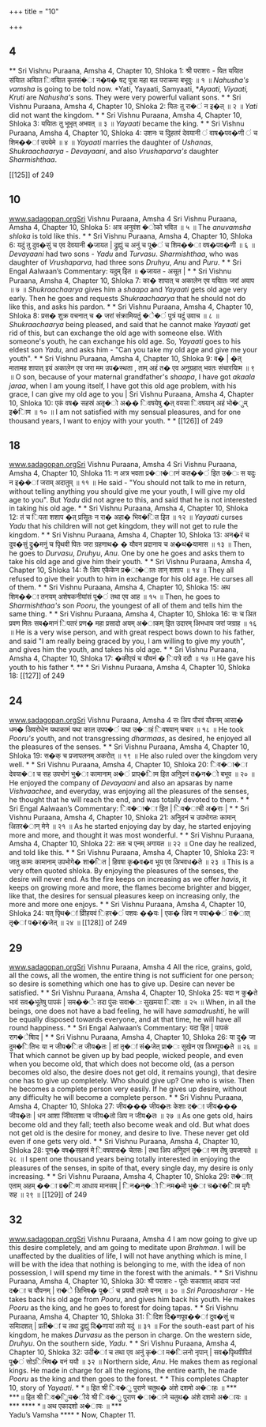 +++
title = "10"

+++


## 4
** Sri Vishnu Puraana, Amsha 4, Chapter 10, Shloka 1: श्री पराशरः - यित ययाित संयाित अयाित िवयाित कृतसं�ा न�ष� षट् पुत्रा महा बल पराक्रमा बभूवुः ॥ १ ॥ *Nahusha's* *vamsha* is going to be told now. *Yati, Yayaati, Samyaati, **Ayaati, Viyaati, Kruti* are *Nahusha's* sons. They were very powerful valiant sons. * * Sri Vishnu Puraana, Amsha 4, Chapter 10, Shloka 2: यितः तु रा�ं न इ�त् ॥ २ ॥ *Yati* did not want the kingdom. * * Sri Vishnu Puraana, Amsha 4, Chapter 10, Shloka 3: ययाितः तु भूभृत् अभवत् ॥ ३ ॥ *Yayaati* became the king. * * Sri Vishnu Puraana, Amsha 4, Chapter 10, Shloka 4:  उशनः च दुिहतरं देवयानी ं वाष�पव�णी ं च शिम��ां उपयेमे ॥ ४ ॥ *Yayaati* marries the daughter of *Ushanas*, *Shukraachaarya* - *Devayaani*, and also *Vrushaparva's* daughter *Sharmishthaa*. 



 [[125]] of 249 





## 10
www.sadagopan.orgSri Vishnu Puraana, Amsha 4 Sri Vishnu Puraana, Amsha 4, Chapter 10, Shloka 5: अत्र अनुवंश �ोको भवित ॥ ५ ॥ The *anuvamsha* *shloka* is told like this. * * Sri Vishnu Puraana, Amsha 4, Chapter 10, Shloka 6: यदुं तु दुव�सुं च एव देवयानी �जायत | द्रुह्युं च अनुं च पू�ं च शिम��ा वष�पव�णी ॥ ६ ॥ *Devayaani* had two sons - *Yadu* and *Turvasu*. *Sharmishthaa*, who was daughter of *Vrushaparva*, had three sons *Druhyu*, *Anu* and *Puru*. * * Sri Engal Aalwaan’s Commentary: यदुम् इित ॥ �जायत - असूत | * * Sri Vishnu Puraana, Amsha 4, Chapter 10, Shloka 7: का� शापात् च अकालेन एव ययाितः जरां अवाप ॥ ७ ॥ *Shukraachaarya* gives him a *shaapa* and *Yayaati* gets old age very early. Then he goes and requests *Shukraachaarya* that he should not do like this, and asks his pardon. * * Sri Vishnu Puraana, Amsha 4, Chapter 10, Shloka 8: प्रस� शुक्र वचनात् च � जरां संक्रामियतुं �े�ं पुत्रं यदुं उवाच ॥ ८ ॥ *Shukraachaarya* being pleased, and said that he cannot make *Yayaati* get rid of this, but can exchange the old age with someone else. With someone's youth, he can exchange his old age. So, *Yayaati* goes to his eldest son *Yadu*, and asks him - "Can you take my old age and give me your youth". * * Sri Vishnu Puraana, Amsha 4, Chapter 10, Shloka 9: व� | �त् मातामह शापात् इयं अकालेन एव जरा मम उप�स्थता , ताम् अहं त� एव अनुग्रहात् भवतः संचारयािम ॥ ९ ॥ O son, because of your maternal grandfather's *shaapa*, I have got *akaala* *jaraa*, when I am young itself, I have got this old age problem, with his grace, I can give my old age to you | Sri Vishnu Puraana, Amsha 4, Chapter 10, Shloka 10:  एकं वष� सहस्रं अतृ�ो अ�� िवषयेषु �त् वयसा िवषयान् अहं भो�ुम् इ�ािम ॥ १० ॥ I am not satisfied with my sensual pleasures, and for one thousand years, I want to enjoy with your youth. * * [[126]] of 249 





## 18
www.sadagopan.orgSri Vishnu Puraana, Amsha 4 Sri Vishnu Puraana, Amsha 4, Chapter 10, Shloka 11: न अत्र भवता प्र�ा�ानं कत��ं इित उ�ः स यदुः न इ��ां जराम् अदातुम् ॥ ११ ॥ He said - "You should not talk to me in return, without telling anything you should give me your youth, I will give my old age to you". But *Yadu* did not agree to this, and said that he is not interested in taking his old age. * * Sri Vishnu Puraana, Amsha 4, Chapter 10, Shloka 12: तं च िपता शशाप �त् प्रसूितः न रा� अहा� भिव�ित इित ॥ १२ ॥ *Yayaati* curses *Yadu* that his children will not get kingdom, they will not get to rule the kingdom. * * Sri Vishnu Puraana, Amsha 4, Chapter 10, Shloka 13: अन�रं च दुव�सुं द्रु�मनुं च पृिथवी पितः जरा ग्रहणाथ� � यौवन प्रदानाय च अ�थ�यामास ॥ १३ ॥ Then, he goes to *Durvasu*, *Druhyu*, *Anu*. One by one he goes and asks them to take his old age and give him their youth. * * Sri Vishnu Puraana, Amsha 4, Chapter 10, Shloka 14: तैः अिप एकैकेन प्र�ा�ातः तान् शशाप ॥ १४ ॥ They all refused to give their youth to him in exchange for his old age. He curses all of them. * * Sri Vishnu Puraana, Amsha 4, Chapter 10, Shloka 15: अथ शिम��ा तनयम् अशेषकनीयांसं पू�ं तथा एव आह ॥ १५ ॥ Then, he goes to *Sharmishthaa's* son *Pooru*, the youngest of all of them and tells him the same thing. * * Sri Vishnu Puraana, Amsha 4, Chapter 10, Shloka 16: सः च अित प्रवण मितः सब�मानं िपतरं प्रण� महा प्रसादो अयम् अ�ाकम् इित उदारम् अिभधाय जरां जग्राह ॥ १६ ॥ He is a very wise person, and with great respect bows down to his father, and said "I am really being graced by you, I am willing to give my youth", and gives him the youth, and takes his old age. * * Sri Vishnu Puraana, Amsha 4, Chapter 10, Shloka 17: �कीएयं च यौवनं � िपत्रे ददौ ॥ १७ ॥ He gave his youth to his father *. ** * Sri Vishnu Puraana, Amsha 4, Chapter 10, Shloka 18:   [[127]] of 249 





## 24
www.sadagopan.orgSri Vishnu Puraana, Amsha 4 सः अिप पौरवं यौवनम् आसा� धम� अिवरोधेन यथाकामं यथा काल उपप�ं यथा उ�ाहं िवषयान् चचार ॥ १८ ॥ He took *Pooru's* youth, and not transgressing *dharmaas*, as desired, he enjoyed all the pleasures of the senses. * * Sri Vishnu Puraana, Amsha 4, Chapter 10, Shloka 19: स�क् च प्रजापलनम् अकरोत् ॥ १९ ॥ He also ruled over the kingdom very well. * * Sri Vishnu Puraana, Amsha 4, Chapter 10, Shloka 20: िव�ा�ा देवया�ा च सह उपभोगं भु�ा कामानाम् अ�ं प्राप्�ािम इित अनुिदनं त�न�ो बभूव ॥ २० ॥ He enjoyed the company of *Devayaani* and also an apsaras by name *Vishvaachee*, and everyday, was enjoying all the pleasures of the senses, he thought that he will reach the end, and was totally devoted to them. * * Sri Engal Aalwaan’s Commentary: िव�ा�ा इित | िव�ाची अ�राः | * * Sri Vishnu Puraana, Amsha 4, Chapter 10, Shloka 21: अनुिदनं च उपभोगतः कामान् अितर�ान् मेने ॥ २१ ॥ As he started enjoying day by day, he started enjoying more and more, and thought it was most wonderful. * * Sri Vishnu Puraana, Amsha 4, Chapter 10, Shloka 22: ततः च एनम् अगायत ॥ २२ ॥ One day he realized, and told like this. * * Sri Vishnu Puraana, Amsha 4, Chapter 10, Shloka 23: न जातु कामः कामानाम् उपभोगे� शा�ित | हिवषा कृ�व�व भूय एव अिभवध�ते ॥ २३ ॥ This is a very often quoted shloka. By enjoying the pleasures of the senses, the desire will never end. As the fire keeps on increasing as we offer *havis*, it keeps on growing more and more, the flames become brighter and bigger, like that, the desires for sensual pleasures keep on increasing only, the more and more one enjoys. * * Sri Vishnu Puraana, Amsha 4, Chapter 10, Shloka 24:  यत् पृिथ�ां व्रीिहयवं िहर�ं पशवः ��यः | एक� अिप न पया��ं त�ात् तृ�ां प�र�जेत् ॥ २४ ॥  [[128]] of 249 





## 29
www.sadagopan.orgSri Vishnu Puraana, Amsha 4 All the rice, grains, gold, all the cows, all the women, the entire thing is not sufficient for one person; so desire is something which one has to give up. Desire can never be satisfied. * * Sri Vishnu Puraana, Amsha 4, Chapter 10, Shloka 25: यदा न कु�ते भावं सव�भूतेषु पापकं | सम��ेः तदा पुंसः सवा�ः सुखमया िदशः ॥ २५ ॥ When, in all the beings, one does not have a bad feeling, he will have *samadrushti*, he will be equally disposed towards everyone, and at that time, he will have all round happiness. * * Sri Engal Aalwaan’s Commentary: यदा इित | पापकं राग�ेषािद | * * Sri Vishnu Puraana, Amsha 4, Chapter 10, Shloka 26: या दु� जा दुम�ितिभः या न जीय�ित जीय�तः | तां तृ�ां सं�जेत् प्रा�ः सुखेन एव अिभपूय�ते ॥ २६ ॥ That which cannot be given up by bad people, wicked people, and even when you become old, that which does not become old, \(as a person becomes old also, the desire does not get old, it remains young\), that desire one has to give up completely. Who should give up? One who is wise. Then he becomes a complete person very easily. If he gives up desire, without any difficulty he will become a complete person. * * Sri Vishnu Puraana, Amsha 4, Chapter 10, Shloka 27: जीय��� जीय�तः केशाः द�ा जीय��� जीय�तः | धन आशा जीिवताशा च जीय�तो अिप न जीय�तः ॥ २७ ॥ As one gets old, hairs become old and they fall; teeth also become weak and old. But what does not get old is the desire for money, and desire to live. These never get old even if one gets very old. * * Sri Vishnu Puraana, Amsha 4, Chapter 10, Shloka 28: पूण� वष�सहस्रं मे िवषयास� चेतसः | तथा अिप अनुिदनं तृ�ा मम तेषु उपजायते ॥ २८ ॥ I spent one thousand years being totally interested in enjoying the pleasures of the senses, in spite of that, every single day, my desire is only increasing. * * Sri Vishnu Puraana, Amsha 4, Chapter 10, Shloka 29:  त�ात् एताम् अहम् ��ा ब्र�िण आधाय मानसम् | िन�न्�ो िनम�मो भू�ा च�र�ािम मृगैः सह ॥ २९ ॥  [[129]] of 249 





## 32
www.sadagopan.orgSri Vishnu Puraana, Amsha 4 I am now going to give up this desire completely, and am going to meditate upon *Brahman*. I will be unaffected by the dualities of life, I will not have anything which is mine, I will be with the idea that nothing is belonging to me, with the idea of non possession, I will spend my time in the forest with the animals. * * Sri Vishnu Puraana, Amsha 4, Chapter 10, Shloka 30: श्री पराशरः - पूरोः सकाशात् आदाय जरां द�ा च यौवनम् | रा�े अिभिष� पू�ं च प्रययौ तपसे वनम् ॥ ३० ॥ *Sri* *Paraasharar* - He takes back his old age from *Pooru*, and gives him back his youth. He makes *Pooru* as the king, and he goes to forest for doing tapas. * * Sri Vishnu Puraana, Amsha 4, Chapter 10, Shloka 31: िदिश दि�णपूव��ां दुव�सुं च समािदशत् | प्रती�ां च तथा द्रुह्युं दि�णायां ततो यदुं ॥ ३१ ॥ For the south-east part of his kingdom, he makes *Durvasu* as the person in charge. On the western side, *Druhyu*. On the southern side, *Yadu*. * * Sri Vishnu Puraana, Amsha 4, Chapter 10, Shloka 32:  उदी�ां च तथा एव अनुं कृ�ा म�िलनो नृपान् | सव�पृिथवीपितं पू�ं सोऽिभिष� वनं ययौ ॥ ३२ ॥ Northern side, *Anu*. He makes them as regional kings. He made in charge for all the regions, the entire earth, he made *Pooru* as the king and then goes to the forest. * * This completes Chapter 10, story of *Yayaati*. * *॥ इित श्री िव�ु पुराणे चतुथ� अंशे दशमो अ�ाहः ॥ ***   
 ***॥ इित श्री िव�ुिच�ीये श्री िव�ु पुराण �ा�ाने चतुथ� अंशे दशमो अ�ायः ॥ *** **** *॥ अथ एकादशो अ�ायः ॥ ***   
Yadu’s Vamsha **** * Now, Chapter 11. 
